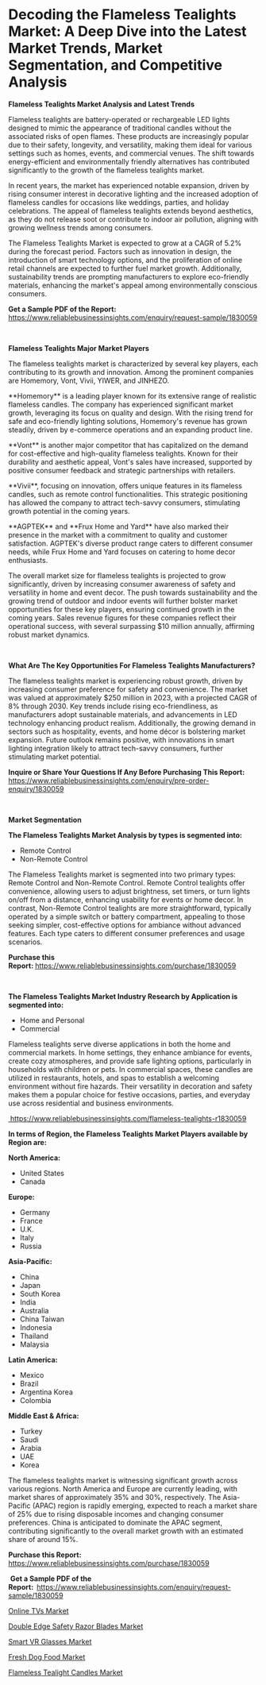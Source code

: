 <p><h1>Decoding the Flameless Tealights Market: A Deep Dive into the Latest Market Trends, Market Segmentation, and Competitive Analysis</h1></p><p><strong>Flameless Tealights Market Analysis and Latest Trends</strong></p>
<p><p>Flameless tealights are battery-operated or rechargeable LED lights designed to mimic the appearance of traditional candles without the associated risks of open flames. These products are increasingly popular due to their safety, longevity, and versatility, making them ideal for various settings such as homes, events, and commercial venues. The shift towards energy-efficient and environmentally friendly alternatives has contributed significantly to the growth of the flameless tealights market.</p><p>In recent years, the market has experienced notable expansion, driven by rising consumer interest in decorative lighting and the increased adoption of flameless candles for occasions like weddings, parties, and holiday celebrations. The appeal of flameless tealights extends beyond aesthetics, as they do not release soot or contribute to indoor air pollution, aligning with growing wellness trends among consumers.</p><p>The Flameless Tealights Market is expected to grow at a CAGR of 5.2% during the forecast period. Factors such as innovation in design, the introduction of smart technology options, and the proliferation of online retail channels are expected to further fuel market growth. Additionally, sustainability trends are prompting manufacturers to explore eco-friendly materials, enhancing the market's appeal among environmentally conscious consumers.</p></p>
<p><strong>Get a Sample PDF of the Report:&nbsp;</strong> <a href="https://www.reliablebusinessinsights.com/enquiry/request-sample/1830059?utm_campaign=112&utm_medium=2&utm_source=Github&utm_content=ia&utm_term=05042025&utm_id=flameless-tealights">https://www.reliablebusinessinsights.com/enquiry/request-sample/1830059</a></p>
<p>&nbsp;</p>
<p><strong>Flameless Tealights Major Market Players</strong></p>
<p><p>The flameless tealights market is characterized by several key players, each contributing to its growth and innovation. Among the prominent companies are Homemory, Vont, Vivii, YIWER, and JINHEZO.</p><p>**Homemory** is a leading player known for its extensive range of realistic flameless candles. The company has experienced significant market growth, leveraging its focus on quality and design. With the rising trend for safe and eco-friendly lighting solutions, Homemory's revenue has grown steadily, driven by e-commerce operations and an expanding product line.</p><p>**Vont** is another major competitor that has capitalized on the demand for cost-effective and high-quality flameless tealights. Known for their durability and aesthetic appeal, Vont's sales have increased, supported by positive consumer feedback and strategic partnerships with retailers.</p><p>**Vivii**, focusing on innovation, offers unique features in its flameless candles, such as remote control functionalities. This strategic positioning has allowed the company to attract tech-savvy consumers, stimulating growth potential in the coming years.</p><p>**AGPTEK** and **Frux Home and Yard** have also marked their presence in the market with a commitment to quality and customer satisfaction. AGPTEK's diverse product range caters to different consumer needs, while Frux Home and Yard focuses on catering to home decor enthusiasts.</p><p>The overall market size for flameless tealights is projected to grow significantly, driven by increasing consumer awareness of safety and versatility in home and event decor. The push towards sustainability and the growing trend of outdoor and indoor events will further bolster market opportunities for these key players, ensuring continued growth in the coming years. Sales revenue figures for these companies reflect their operational success, with several surpassing $10 million annually, affirming robust market dynamics.</p></p>
<p>&nbsp;</p>
<p><strong>What Are The Key Opportunities For Flameless Tealights Manufacturers?</strong></p>
<p><p>The flameless tealights market is experiencing robust growth, driven by increasing consumer preference for safety and convenience. The market was valued at approximately $250 million in 2023, with a projected CAGR of 8% through 2030. Key trends include rising eco-friendliness, as manufacturers adopt sustainable materials, and advancements in LED technology enhancing product realism. Additionally, the growing demand in sectors such as hospitality, events, and home décor is bolstering market expansion. Future outlook remains positive, with innovations in smart lighting integration likely to attract tech-savvy consumers, further stimulating market potential.</p></p>
<p><strong>Inquire or Share Your Questions If Any Before Purchasing This Report:</strong> <a href="https://www.reliablebusinessinsights.com/enquiry/pre-order-enquiry/1830059?utm_campaign=112&utm_medium=2&utm_source=Github&utm_content=ia&utm_term=05042025&utm_id=flameless-tealights">https://www.reliablebusinessinsights.com/enquiry/pre-order-enquiry/1830059</a></p>
<p>&nbsp;</p>
<p><strong>Market Segmentation</strong></p>
<p><strong>The Flameless Tealights Market Analysis by types is segmented into:</strong></p>
<p><ul><li>Remote Control</li><li>Non-Remote Control</li></ul></p>
<p><p>The Flameless Tealights market is segmented into two primary types: Remote Control and Non-Remote Control. Remote Control tealights offer convenience, allowing users to adjust brightness, set timers, or turn lights on/off from a distance, enhancing usability for events or home decor. In contrast, Non-Remote Control tealights are more straightforward, typically operated by a simple switch or battery compartment, appealing to those seeking simpler, cost-effective options for ambiance without advanced features. Each type caters to different consumer preferences and usage scenarios.</p></p>
<p><strong>Purchase this Report:&nbsp;</strong><a href="https://www.reliablebusinessinsights.com/purchase/1830059?utm_campaign=112&utm_medium=2&utm_source=Github&utm_content=ia&utm_term=05042025&utm_id=flameless-tealights">https://www.reliablebusinessinsights.com/purchase/1830059</a></p>
<p>&nbsp;</p>
<p><strong>The Flameless Tealights Market Industry Research by Application is segmented into:</strong></p>
<p><ul><li>Home and Personal</li><li>Commercial</li></ul></p>
<p><p>Flameless tealights serve diverse applications in both the home and commercial markets. In home settings, they enhance ambiance for events, create cozy atmospheres, and provide safe lighting options, particularly in households with children or pets. In commercial spaces, these candles are utilized in restaurants, hotels, and spas to establish a welcoming environment without fire hazards. Their versatility in decoration and safety makes them a popular choice for festive occasions, parties, and everyday use across residential and business environments.</p></p>
<p><a href="https://www.reliablebusinessinsights.com/flameless-tealights-r1830059?utm_campaign=112&utm_medium=2&utm_source=Github&utm_content=ia&utm_term=05042025&utm_id=flameless-tealights">&nbsp;https://www.reliablebusinessinsights.com/flameless-tealights-r1830059</a></p>
<p><strong>In terms of Region, the Flameless Tealights Market Players available by Region are:</strong></p>
<p>
    <p> <strong> North America: </strong>
        <ul>
            <li>United States</li>
            <li>Canada</li>
        </ul>
        </p> 
    <p> <strong> Europe: </strong>
        <ul>
            <li>Germany</li>
            <li>France</li>
            <li>U.K.</li>
            <li>Italy</li>
            <li>Russia</li>
        </ul>
        </p> 
    <p> <strong> Asia-Pacific: </strong>
        <ul>
            <li>China</li>
            <li>Japan</li>
            <li>South Korea</li>
            <li>India</li>
            <li>Australia</li>
            <li>China Taiwan</li>
            <li>Indonesia</li>
            <li>Thailand</li>
            <li>Malaysia</li>
        </ul>
        </p> 
    <p> <strong> Latin America: </strong>
        <ul>
            <li>Mexico</li>
            <li>Brazil</li>
            <li>Argentina Korea</li>
            <li>Colombia</li>
        </ul>
        </p> 
    <p> <strong> Middle East & Africa: </strong>
        <ul>
            <li>Turkey</li>
            <li>Saudi</li>
            <li>Arabia</li>
            <li>UAE</li>
            <li>Korea</li>
        </ul>
    </p>
    </p>
<p><p>The flameless tealights market is witnessing significant growth across various regions. North America and Europe are currently leading, with market shares of approximately 35% and 30%, respectively. The Asia-Pacific (APAC) region is rapidly emerging, expected to reach a market share of 25% due to rising disposable incomes and changing consumer preferences. China is anticipated to dominate the APAC segment, contributing significantly to the overall market growth with an estimated share of around 15%.</p></p>
<p><strong>Purchase this Report: </strong><a href="https://www.reliablebusinessinsights.com/purchase/1830059?utm_campaign=112&utm_medium=2&utm_source=Github&utm_content=ia&utm_term=05042025&utm_id=flameless-tealights">https://www.reliablebusinessinsights.com/purchase/1830059</a></p>
<p>&nbsp;<strong>Get a Sample PDF of the Report:&nbsp;&nbsp;</strong><a href="https://www.reliablebusinessinsights.com/enquiry/request-sample/1830059?utm_campaign=112&utm_medium=2&utm_source=Github&utm_content=ia&utm_term=05042025&utm_id=flameless-tealights">https://www.reliablebusinessinsights.com/enquiry/request-sample/1830059</a></p>
<p><strong></strong></p>
<p><p><a href="https://github.com/leoustolja/Market-Research-Report-List-1/blob/main/online-tvs-market.md?utm_campaign=112&utm_medium=2&utm_source=Github&utm_content=ia&utm_term=05042025&utm_id=flameless-tealights">Online TVs Market</a></p><p><a href="https://github.com/laveeasaadrh/Market-Research-Report-List-1/blob/main/double-edge-safety-razor-blades-market.md?utm_campaign=112&utm_medium=2&utm_source=Github&utm_content=ia&utm_term=05042025&utm_id=flameless-tealights">Double Edge Safety Razor Blades Market</a></p><p><a href="https://github.com/swaftaenglem/Market-Research-Report-List-1/blob/main/smart-vr-glasses-market.md?utm_campaign=112&utm_medium=2&utm_source=Github&utm_content=ia&utm_term=05042025&utm_id=flameless-tealights">Smart VR Glasses Market</a></p><p><a href="https://github.com/bichukapac/Market-Research-Report-List-1/blob/main/fresh-dog-food-market.md?utm_campaign=112&utm_medium=2&utm_source=Github&utm_content=ia&utm_term=05042025&utm_id=flameless-tealights">Fresh Dog Food Market</a></p><p><a href="https://github.com/ayondaylos/Market-Research-Report-List-1/blob/main/flameless-tealight-candles-market.md?utm_campaign=112&utm_medium=2&utm_source=Github&utm_content=ia&utm_term=05042025&utm_id=flameless-tealights">Flameless Tealight Candles Market</a></p></p>